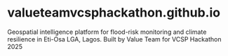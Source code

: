 # valueteamvcsphackathon.github.io
Geospatial intelligence platform for flood-risk monitoring and climate resilience in Eti-Osa LGA, Lagos. Built by Value Team for VCSP Hackathon 2025
